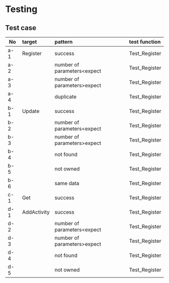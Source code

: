 # Testing

## Test case

|No|target|pattern|test function|
|---|:--|:--|:--|
|a-1|Register|success|Test_Register|
|a-2||number of parameters<expect|Test_Register|
|a-3||number of parameters>expect|Test_Register|
|a-4||duplicate|Test_Register|
|b-1|Update|success|Test_Register|
|b-2||number of parameters<expect|Test_Register|
|b-3||number of parameters>expect|Test_Register|
|b-4||not found|Test_Register|
|b-5||not owned|Test_Register|
|b-6||same data|Test_Register|
|c-1|Get|success|Test_Register|
|d-1|AddActivity|success|Test_Register|
|d-2||number of parameters<expect|Test_Register|
|d-3||number of parameters>expect|Test_Register|
|d-4||not found|Test_Register|
|d-5||not owned|Test_Register|

